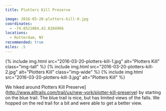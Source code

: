 ```yaml
---
title: Plotters Kill Preserve

image: 2016-03-20-plotters-kill-0.jpg
coordinates:
  - -74.0521084,42.8284966
locations:
  - Rotterdam, NY
recommended: true
miles: .5
---
```


<div class="photos">
{% include img.html src="2016-03-20-plotters-kill-1.jpg" alt="Plotters Kill" class="img-tall" %} {% include img.html src="2016-03-20-plotters-kill-2.jpg"  alt="Plotters Kill" class="img-wide" %}
{% include img.html src="2016-03-20-plotters-kill-3.jpg"  alt="Plotters Kill" %}
</div>

We hiked around Plotters Kill Preserve](http://www.alltrails.com/trail/us/new-york/plotter-kill-preserve) by starting on the blue trail. The blue trail is nice, but has limited views of the falls. We hopped on the red trail for a bit and were able to get a better view.
